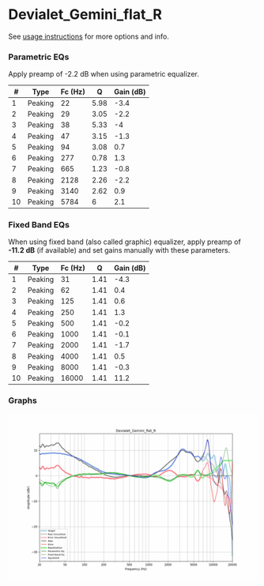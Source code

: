 # Devialet_Gemini_flat_R
See [usage instructions](https://github.com/jaakkopasanen/AutoEq#usage) for more options and info.

### Parametric EQs
Apply preamp of -2.2 dB when using parametric equalizer.

|   # | Type    |   Fc (Hz) |    Q |   Gain (dB) |
|-----|---------|-----------|------|-------------|
|   1 | Peaking |        22 | 5.98 |        -3.4 |
|   2 | Peaking |        29 | 3.05 |        -2.2 |
|   3 | Peaking |        38 | 5.33 |        -4   |
|   4 | Peaking |        47 | 3.15 |        -1.3 |
|   5 | Peaking |        94 | 3.08 |         0.7 |
|   6 | Peaking |       277 | 0.78 |         1.3 |
|   7 | Peaking |       665 | 1.23 |        -0.8 |
|   8 | Peaking |      2128 | 2.26 |        -2.2 |
|   9 | Peaking |      3140 | 2.62 |         0.9 |
|  10 | Peaking |      5784 | 6    |         2.1 |

### Fixed Band EQs
When using fixed band (also called graphic) equalizer, apply preamp of **-11.2 dB** (if available) and set gains manually with these parameters.

|   # | Type    |   Fc (Hz) |    Q |   Gain (dB) |
|-----|---------|-----------|------|-------------|
|   1 | Peaking |        31 | 1.41 |        -4.3 |
|   2 | Peaking |        62 | 1.41 |         0.4 |
|   3 | Peaking |       125 | 1.41 |         0.6 |
|   4 | Peaking |       250 | 1.41 |         1.3 |
|   5 | Peaking |       500 | 1.41 |        -0.2 |
|   6 | Peaking |      1000 | 1.41 |        -0.1 |
|   7 | Peaking |      2000 | 1.41 |        -1.7 |
|   8 | Peaking |      4000 | 1.41 |         0.5 |
|   9 | Peaking |      8000 | 1.41 |        -0.3 |
|  10 | Peaking |     16000 | 1.41 |        11.2 |

### Graphs
![](./Devialet_Gemini_flat_R.png)
